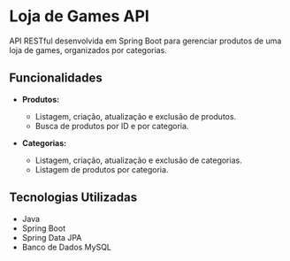 # Loja de Games API

API RESTful desenvolvida em Spring Boot para gerenciar produtos de uma loja de games, organizados por categorias.

## Funcionalidades

- **Produtos:**
  - Listagem, criação, atualização e exclusão de produtos.
  - Busca de produtos por ID e por categoria.

- **Categorias:**
  - Listagem, criação, atualização e exclusão de categorias.
  - Listagem de produtos por categoria.

## Tecnologias Utilizadas

- Java
- Spring Boot
- Spring Data JPA
- Banco de Dados MySQL

